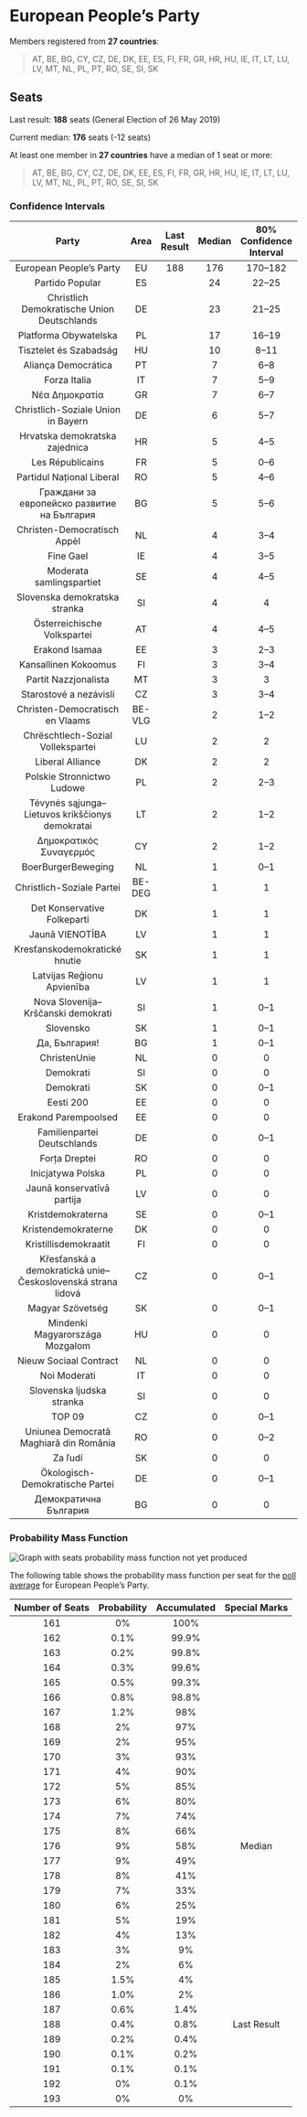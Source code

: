 # European People’s Party

Members registered from **27 countries**:

> AT, BE, BG, CY, CZ, DE, DK, EE, ES, FI, FR, GR, HR, HU, IE, IT, LT, LU, LV, MT, NL, PL, PT, RO, SE, SI, SK

## Seats

Last result: **188** seats (General Election of 26 May 2019)

Current median: **176** seats (-12 seats)

At least one member in **27 countries** have a median of 1 seat or more:

> AT, BE, BG, CY, CZ, DE, DK, EE, ES, FI, FR, GR, HR, HU, IE, IT, LT, LU, LV, MT, NL, PL, PT, RO, SE, SI, SK

### Confidence Intervals

| Party | Area | Last Result | Median | 80% Confidence Interval | 90% Confidence Interval | 95% Confidence Interval | 99% Confidence Interval |
|:-----:|:----:|:-----------:|:------:|:-----------------------:|:-----------------------:|:-----------------------:|:-----------------------:|
| European People’s Party | EU | 188 | 176 | 170–182 | 169–184 | 167–185 | 164–188 |
| Partido Popular | ES | | 24 | 22–25 | 22–25 | 21–26 | 21–27 |
| Christlich Demokratische Union Deutschlands | DE | | 23 | 21–25 | 20–26 | 20–26 | 19–29 |
| Platforma Obywatelska | PL | | 17 | 16–19 | 16–19 | 15–20 | 15–21 |
| Tisztelet és Szabadság | HU | | 10 | 8–11 | 8–11 | 7–11 | 7–12 |
| Aliança Democrática | PT | | 7 | 6–8 | 6–9 | 6–9 | 6–9 |
| Forza Italia | IT | | 7 | 5–9 | 5–10 | 5–10 | 5–11 |
| Νέα Δημοκρατία | GR | | 7 | 6–7 | 6–7 | 6–8 | 6–8 |
| Christlich-Soziale Union in Bayern | DE | | 6 | 5–7 | 5–7 | 5–7 | 4–8 |
| Hrvatska demokratska zajednica | HR | | 5 | 4–5 | 4–6 | 4–6 | 4–6 |
| Les Républicains | FR | | 5 | 0–6 | 0–7 | 0–8 | 0–8 |
| Partidul Național Liberal | RO | | 5 | 4–6 | 4–6 | 4–6 | 4–7 |
| Граждани за европейско развитие на България | BG | | 5 | 5–6 | 5–6 | 5–6 | 4–6 |
| Christen-Democratisch Appèl | NL | | 4 | 3–4 | 3–4 | 3–4 | 3–5 |
| Fine Gael | IE | | 4 | 3–5 | 3–5 | 3–5 | 3–5 |
| Moderata samlingspartiet | SE | | 4 | 4–5 | 4–5 | 4–5 | 4–5 |
| Slovenska demokratska stranka | SI | | 4 | 4 | 4–5 | 3–5 | 3–5 |
| Österreichische Volkspartei | AT | | 4 | 4–5 | 4–5 | 4–5 | 3–6 |
| Erakond Isamaa | EE | | 3 | 2–3 | 2–3 | 2–3 | 2–3 |
| Kansallinen Kokoomus | FI | | 3 | 3–4 | 3–4 | 3–4 | 3–4 |
| Partit Nazzjonalista | MT | | 3 | 3 | 3 | 3 | 3 |
| Starostové a nezávislí | CZ | | 3 | 3–4 | 3–4 | 2–4 | 2–4 |
| Christen-Democratisch en Vlaams | BE-VLG | | 2 | 1–2 | 1–2 | 1–2 | 1–2 |
| Chrëschtlech-Sozial Vollekspartei | LU | | 2 | 2 | 2 | 2 | 2 |
| Liberal Alliance | DK | | 2 | 2 | 2–3 | 2–3 | 1–3 |
| Polskie Stronnictwo Ludowe | PL | | 2 | 2–3 | 2–3 | 1–3 | 1–4 |
| Tėvynės sąjunga–Lietuvos krikščionys demokratai | LT | | 2 | 1–2 | 1–2 | 1–2 | 1–2 |
| Δημοκρατικός Συναγερμός | CY | | 2 | 1–2 | 1–2 | 1–2 | 1–2 |
| BoerBurgerBeweging | NL | | 1 | 0–1 | 0–1 | 0–1 | 0–1 |
| Christlich-Soziale Partei | BE-DEG | | 1 | 1 | 1 | 1 | 1 |
| Det Konservative Folkeparti | DK | | 1 | 1 | 0–1 | 0–1 | 0–2 |
| Jaunā VIENOTĪBA | LV | | 1 | 1 | 1 | 1 | 1 |
| Kresťanskodemokratické hnutie | SK | | 1 | 1 | 1 | 0–2 | 0–2 |
| Latvijas Reģionu Apvienība | LV | | 1 | 1 | 1 | 1 | 1 |
| Nova Slovenija–Krščanski demokrati | SI | | 1 | 0–1 | 0–1 | 0–1 | 0–1 |
| Slovensko | SK | | 1 | 0–1 | 0–1 | 0–1 | 0–2 |
| Да, България! | BG | | 1 | 0–1 | 0–1 | 0–1 | 0–1 |
| ChristenUnie | NL | | 0 | 0 | 0 | 0–1 | 0–1 |
| Demokrati | SI | | 0 | 0 | 0 | 0 | 0 |
| Demokrati | SK | | 0 | 0–1 | 0–1 | 0–1 | 0–1 |
| Eesti 200 | EE | | 0 | 0 | 0 | 0 | 0 |
| Erakond Parempoolsed | EE | | 0 | 0 | 0 | 0–1 | 0–1 |
| Familienpartei Deutschlands | DE | | 0 | 0–1 | 0–1 | 0–1 | 0–1 |
| Forța Dreptei | RO | | 0 | 0 | 0 | 0 | 0 |
| Inicjatywa Polska | PL | | 0 | 0 | 0 | 0 | 0–1 |
| Jaunā konservatīvā partija | LV | | 0 | 0 | 0 | 0 | 0 |
| Kristdemokraterna | SE | | 0 | 0–1 | 0–1 | 0–1 | 0–1 |
| Kristendemokraterne | DK | | 0 | 0 | 0 | 0 | 0 |
| Kristillisdemokraatit | FI | | 0 | 0 | 0 | 0–1 | 0–1 |
| Křesťanská a demokratická unie–Československá strana lidová | CZ | | 0 | 0–1 | 0–1 | 0–1 | 0–2 |
| Magyar Szövetség | SK | | 0 | 0–1 | 0–1 | 0–1 | 0–1 |
| Mindenki Magyarországa Mozgalom | HU | | 0 | 0 | 0 | 0 | 0 |
| Nieuw Sociaal Contract | NL | | 0 | 0 | 0 | 0 | 0 |
| Noi Moderati | IT | | 0 | 0 | 0 | 0 | 0 |
| Slovenska ljudska stranka | SI | | 0 | 0 | 0 | 0 | 0 |
| TOP 09 | CZ | | 0 | 0–1 | 0–2 | 0–2 | 0–2 |
| Uniunea Democrată Maghiară din România | RO | | 0 | 0–2 | 0–2 | 0–2 | 0–2 |
| Za ľudí | SK | | 0 | 0 | 0 | 0 | 0 |
| Ökologisch-Demokratische Partei | DE | | 0 | 0–1 | 0–1 | 0–1 | 0–1 |
| Демократична България | BG | | 0 | 0 | 0–1 | 0–1 | 0–1 |

### Probability Mass Function

![Graph with seats probability mass function not yet produced](average-2025-02-28-seats-pmf-europeanpeople’sparty.png "Seats Probability Mass Function")

The following table shows the probability mass function per seat for the [poll average](average-2025-02-28.html) for European People’s Party.

| Number of Seats | Probability | Accumulated | Special Marks |
|:---------------:|:-----------:|:-----------:|:-------------:|
| 161 | 0% | 100% |  |
| 162 | 0.1% | 99.9% |  |
| 163 | 0.2% | 99.8% |  |
| 164 | 0.3% | 99.6% |  |
| 165 | 0.5% | 99.3% |  |
| 166 | 0.8% | 98.8% |  |
| 167 | 1.2% | 98% |  |
| 168 | 2% | 97% |  |
| 169 | 2% | 95% |  |
| 170 | 3% | 93% |  |
| 171 | 4% | 90% |  |
| 172 | 5% | 85% |  |
| 173 | 6% | 80% |  |
| 174 | 7% | 74% |  |
| 175 | 8% | 66% |  |
| 176 | 9% | 58% | Median |
| 177 | 9% | 49% |  |
| 178 | 8% | 41% |  |
| 179 | 7% | 33% |  |
| 180 | 6% | 25% |  |
| 181 | 5% | 19% |  |
| 182 | 4% | 13% |  |
| 183 | 3% | 9% |  |
| 184 | 2% | 6% |  |
| 185 | 1.5% | 4% |  |
| 186 | 1.0% | 2% |  |
| 187 | 0.6% | 1.4% |  |
| 188 | 0.4% | 0.8% | Last Result |
| 189 | 0.2% | 0.4% |  |
| 190 | 0.1% | 0.2% |  |
| 191 | 0.1% | 0.1% |  |
| 192 | 0% | 0.1% |  |
| 193 | 0% | 0% |  |


